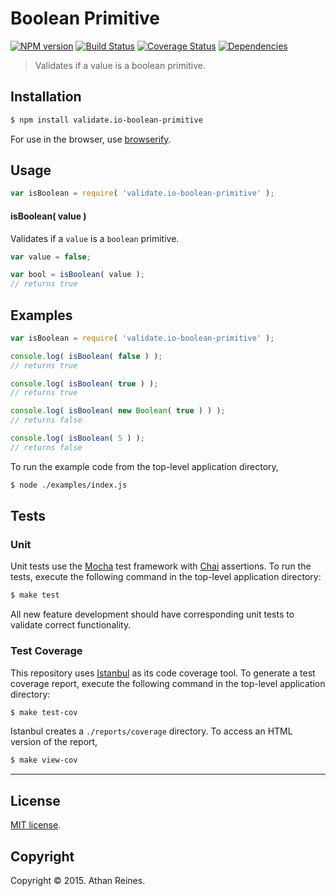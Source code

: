 Boolean Primitive
===
[![NPM version][npm-image]][npm-url] [![Build Status][travis-image]][travis-url] [![Coverage Status][coveralls-image]][coveralls-url] [![Dependencies][dependencies-image]][dependencies-url]

> Validates if a value is a boolean primitive.


## Installation

``` bash
$ npm install validate.io-boolean-primitive
```

For use in the browser, use [browserify](https://github.com/substack/node-browserify).


## Usage

``` javascript
var isBoolean = require( 'validate.io-boolean-primitive' );
```

#### isBoolean( value )

Validates if a `value` is a `boolean` primitive.

``` javascript
var value = false;

var bool = isBoolean( value );
// returns true
```


## Examples

``` javascript
var isBoolean = require( 'validate.io-boolean-primitive' );

console.log( isBoolean( false ) );
// returns true

console.log( isBoolean( true ) );
// returns true

console.log( isBoolean( new Boolean( true ) ) );
// returns false

console.log( isBoolean( 5 ) );
// returns false
```

To run the example code from the top-level application directory,

``` bash
$ node ./examples/index.js
```


## Tests

### Unit

Unit tests use the [Mocha](http://mochajs.org) test framework with [Chai](http://chaijs.com) assertions. To run the tests, execute the following command in the top-level application directory:

``` bash
$ make test
```

All new feature development should have corresponding unit tests to validate correct functionality.


### Test Coverage

This repository uses [Istanbul](https://github.com/gotwarlost/istanbul) as its code coverage tool. To generate a test coverage report, execute the following command in the top-level application directory:

``` bash
$ make test-cov
```

Istanbul creates a `./reports/coverage` directory. To access an HTML version of the report,

``` bash
$ make view-cov
```


---
## License

[MIT license](http://opensource.org/licenses/MIT). 


## Copyright

Copyright &copy; 2015. Athan Reines.


[npm-image]: http://img.shields.io/npm/v/validate.io-boolean-primitive.svg
[npm-url]: https://npmjs.org/package/validate.io-boolean-primitive

[travis-image]: http://img.shields.io/travis/validate-io/boolean-primitive/master.svg
[travis-url]: https://travis-ci.org/validate-io/boolean-primitive

[coveralls-image]: https://img.shields.io/coveralls/validate-io/boolean-primitive/master.svg
[coveralls-url]: https://coveralls.io/r/validate-io/boolean-primitive?branch=master

[dependencies-image]: http://img.shields.io/david/validate-io/boolean-primitive.svg
[dependencies-url]: https://david-dm.org/validate-io/boolean-primitive

[dev-dependencies-image]: http://img.shields.io/david/dev/validate-io/boolean-primitive.svg
[dev-dependencies-url]: https://david-dm.org/dev/validate-io/boolean-primitive

[github-issues-image]: http://img.shields.io/github/issues/validate-io/boolean-primitive.svg
[github-issues-url]: https://github.com/validate-io/boolean-primitive/issues

